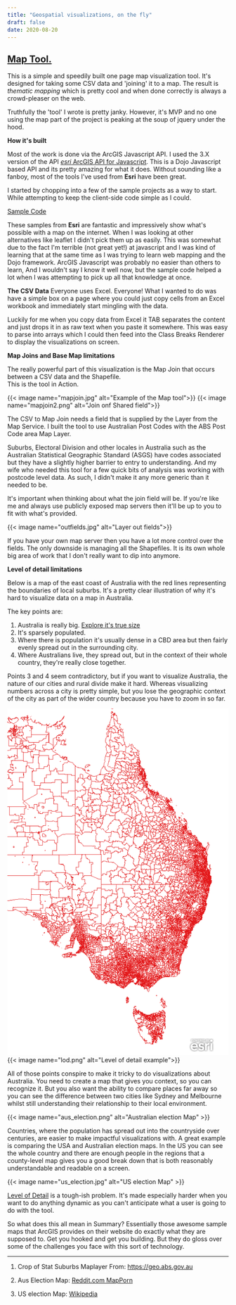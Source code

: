 ```yaml
---
title: "Geospatial visualizations, on the fly"
draft: false
date: 2020-08-20
---
```


## [Map Tool.](/app/maptool/map.html)  

This is a simple and speedily built one page map visualization tool. It's designed for taking some CSV data and 'joining' it to a map. The result is *thematic mapping* which is pretty cool and when done correctly is always a crowd-pleaser on the web. 

Truthfully the 'tool' I wrote is pretty janky. However, it's MVP and no one using the map part of the project is peaking at the soup of jquery under the hood. 

**How it's built**

Most of the work is done via the ArcGIS Javascript API. I used the 3.X version of the API [*esri* ArcGIS API for Javascript](https://developers.arcgis.com/javascript/3/). This is a Dojo Javascript based API and its pretty amazing for what it does. Without sounding like a fanboy, most of the tools I've used from **Esri** have been great. 

 I started by chopping into a few of the sample projects as a way to start. While attempting to keep the client-side code simple as I could.

[Sample Code](https://developers.arcgis.com/javascript/3/jssamples/)

These samples from **Esri** are fantastic and impressively show what's possible with a map on the internet. When I was looking at other alternatives like leaflet I didn't pick them up as easily. This was somewhat due to the fact I'm terrible (not great yet!) at javascript and I was kind of learning that at the same time as I was trying to learn web mapping and the Dojo framework. 
ArcGIS Javascript was probably no easier than others to learn, And I wouldn't say I know it well now, but the sample code helped a lot when I was attempting to pick up all that knowledge at once.

**The CSV Data**
Everyone uses Excel. Everyone! What I wanted to do was have a simple box on a page where you could just copy cells from an Excel workbook and immediately start mingling with the data.

Luckily for me when you copy data from Excel it TAB separates the content and just drops it in as raw text when you paste it somewhere. This was easy to parse into arrays which I could then feed into the Class Breaks Renderer to display the visualizations on screen. 

**Map Joins and Base Map limitations**

The really powerful part of this visualization is the Map Join that occurs between a CSV data and the Shapefile.  
This is the tool in Action. 

{{< image name="mapjoin.jpg" alt="Example of the Map tool">}}
{{< image name="mapjoin2.png" alt="Join onf Shared field">}}

The CSV to Map Join needs a field that is supplied by the Layer from the Map Service.
I built the tool to use Australian Post Codes with the ABS Post Code area Map Layer.

Suburbs, Electoral Division and other locales in Australia such as the Australian Statistical Geographic Standard (ASGS) have codes associated but they have a slightly higher barrier to entry to understanding. And my wife who needed this tool for a few quick bits of analysis was working with postcode level data. As such, I didn't make it any more generic than it needed to be.

It's important when thinking about what the join field will be. If you're like me and always use publicly exposed map servers then it'll be up to you to fit with what's provided.  

{{< image name="outfields.jpg" alt="Layer out fields">}}

If you have your own map server then you have a lot more control over the fields. The only downside is managing all the Shapefiles. It is its own whole big area of work that I don't really want to dip into anymore.

**Level of detail limitations**

Below is a map of the east coast of Australia with the red lines representing the boundaries of local suburbs.
It's a pretty clear illustration of why it's hard to visualize data on a map in Australia.

The key points are:
1. Australia is really big. [Explore it's true size](https://thetruesize.com/#?borders=1~!MTcwOTAyMjA.NzU5MTU0NA*MjYxMzUxNTQ(OTQxODM1Nw~!AU*MTQ4MjA2Mjk.MTMwOTQzNDY)Mw)
2. It's sparsely populated.
3. Where there is population it's usually dense in a CBD area but then fairly evenly spread out in the surrounding city.
4. Where Australians live, they spread out, but in the context of their whole country, they're really close together.

Points 3 and 4 seem contradictory, but if you want to visualize Australia, the nature of our cities and rural divide make it hard. Whereas visualizing numbers across a city is pretty simple, but you lose the geographic context of the city as part of the wider country because you have to zoom in so far.

![The important half of Australia with it's suburbs drawn on it](lod.png)
{{< image name="lod.png" alt="Level of detail example">}}

All of those points conspire to make it tricky to do visualizations about Australia. You need to create a map that gives you context, so you can recognize it. But you also want the ability to compare places far away so you can see the difference between two cities like Sydney and Melbourne whilst still understanding their relationship to their local environment.

{{< image name="aus_election.png" alt="Australian election Map" >}}

Countries, where the population has spread out into the countryside over centuries, are easier to make impactful visualizations with. A great example is comparing the USA and Australian election maps. In the US you can see the whole country and there are enough people in the regions that a county-level map gives you a good break down that is both reasonably understandable and readable on a screen. 

{{< image name="us_election.jpg" alt="US election Map" >}}

[Level of Detail](https://en.wikipedia.org/wiki/Level_of_detail) is a tough-ish problem. It's made especially harder when you want to do anything dynamic as you can't anticipate what a user is going to do with the tool.

So what does this all mean in Summary? Essentially those awesome sample maps that ArcGIS provides on their website do exactly what they are supposed to. Get you hooked and get you building. But they do gloss over some of the challenges you face with this sort of technology. 


---
1. Crop of Stat Suburbs Maplayer From: https://geo.abs.gov.au

2. Aus Election Map: [Reddit.com MapPorn](https://www.reddit.com/r/MapPorn/comments/bq6umo/provisional_results_of_the_2019_australian/)
3. US election Map: [Wikipedia](https://en.wikipedia.org/wiki/1928_United_States_presidential_election)